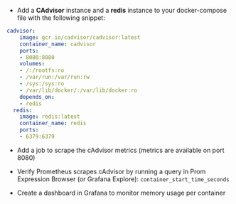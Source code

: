 - Add a **CAdvisor** instance and a **redis** instance to your docker-compose file with the following snippet:
```yaml
cadvisor:
    image: gcr.io/cadvisor/cadvisor:latest
    container_name: cadvisor
    ports:
    - 8080:8080
    volumes:
    - /:/rootfs:ro
    - /var/run:/var/run:rw
    - /sys:/sys:ro
    - /var/lib/docker/:/var/lib/docker:ro
    depends_on:
    - redis
  redis:
    image: redis:latest
    container_name: redis
    ports:
    - 6379:6379
 ```
 
 - Add a job to scrape the cAdvisor metrics (metrics are available on port 8080)
 
 - Verify Prometheus scrapes cAdvisor by running a query in Prom Expression Browser (or Grafana Explore): `container_start_time_seconds`
 
 - Create a dashboard in Grafana to monitor memory usage per container
 
